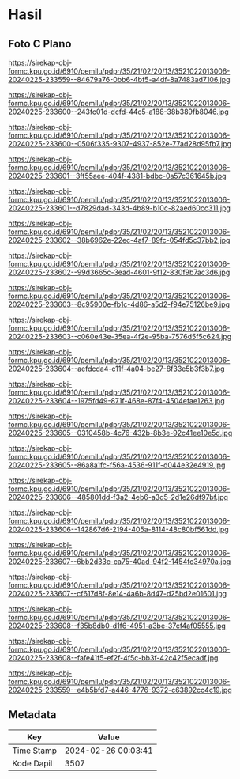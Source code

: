 # Hasil

## Foto C Plano

https://sirekap-obj-formc.kpu.go.id/6910/pemilu/pdpr/35/21/02/20/13/3521022013006-20240225-233559--84679a76-0bb6-4bf5-a4df-8a7483ad7106.jpg

https://sirekap-obj-formc.kpu.go.id/6910/pemilu/pdpr/35/21/02/20/13/3521022013006-20240225-233600--243fc01d-dcfd-44c5-a188-38b389fb8046.jpg

https://sirekap-obj-formc.kpu.go.id/6910/pemilu/pdpr/35/21/02/20/13/3521022013006-20240225-233600--0506f335-9307-4937-852e-77ad28d95fb7.jpg

https://sirekap-obj-formc.kpu.go.id/6910/pemilu/pdpr/35/21/02/20/13/3521022013006-20240225-233601--3ff55aee-404f-4381-bdbc-0a57c361645b.jpg

https://sirekap-obj-formc.kpu.go.id/6910/pemilu/pdpr/35/21/02/20/13/3521022013006-20240225-233601--d7829dad-343d-4b89-b10c-82aed60cc311.jpg

https://sirekap-obj-formc.kpu.go.id/6910/pemilu/pdpr/35/21/02/20/13/3521022013006-20240225-233602--38b6962e-22ec-4af7-89fc-054fd5c37bb2.jpg

https://sirekap-obj-formc.kpu.go.id/6910/pemilu/pdpr/35/21/02/20/13/3521022013006-20240225-233602--99d3665c-3ead-4601-9f12-830f9b7ac3d6.jpg

https://sirekap-obj-formc.kpu.go.id/6910/pemilu/pdpr/35/21/02/20/13/3521022013006-20240225-233603--8c95900e-fb1c-4d86-a5d2-f94e75126be9.jpg

https://sirekap-obj-formc.kpu.go.id/6910/pemilu/pdpr/35/21/02/20/13/3521022013006-20240225-233603--c060e43e-35ea-4f2e-95ba-7576d5f5c624.jpg

https://sirekap-obj-formc.kpu.go.id/6910/pemilu/pdpr/35/21/02/20/13/3521022013006-20240225-233604--aefdcda4-c11f-4a04-be27-8f33e5b3f3b7.jpg

https://sirekap-obj-formc.kpu.go.id/6910/pemilu/pdpr/35/21/02/20/13/3521022013006-20240225-233604--1975fd49-871f-468e-87f4-4504efae1263.jpg

https://sirekap-obj-formc.kpu.go.id/6910/pemilu/pdpr/35/21/02/20/13/3521022013006-20240225-233605--0310458b-4c76-432b-8b3e-92c41ee10e5d.jpg

https://sirekap-obj-formc.kpu.go.id/6910/pemilu/pdpr/35/21/02/20/13/3521022013006-20240225-233605--86a8a1fc-f56a-4536-911f-d044e32e4919.jpg

https://sirekap-obj-formc.kpu.go.id/6910/pemilu/pdpr/35/21/02/20/13/3521022013006-20240225-233606--485801dd-f3a2-4eb6-a3d5-2d1e26df97bf.jpg

https://sirekap-obj-formc.kpu.go.id/6910/pemilu/pdpr/35/21/02/20/13/3521022013006-20240225-233606--142867d6-2194-405a-8114-48c80bf561dd.jpg

https://sirekap-obj-formc.kpu.go.id/6910/pemilu/pdpr/35/21/02/20/13/3521022013006-20240225-233607--6bb2d33c-ca75-40ad-94f2-1454fc34970a.jpg

https://sirekap-obj-formc.kpu.go.id/6910/pemilu/pdpr/35/21/02/20/13/3521022013006-20240225-233607--cf617d8f-8e14-4a6b-8d47-d25bd2e01601.jpg

https://sirekap-obj-formc.kpu.go.id/6910/pemilu/pdpr/35/21/02/20/13/3521022013006-20240225-233608--f35b8db0-d1f6-4951-a3be-37cf4af05555.jpg

https://sirekap-obj-formc.kpu.go.id/6910/pemilu/pdpr/35/21/02/20/13/3521022013006-20240225-233608--fafe41f5-ef2f-4f5c-bb3f-42c42f5ecadf.jpg

https://sirekap-obj-formc.kpu.go.id/6910/pemilu/pdpr/35/21/02/20/13/3521022013006-20240225-233559--e4b5bfd7-a446-4776-9372-c63892cc4c19.jpg


## Metadata

| Key        | Value               |
| ---------- | ------------------- |
| Time Stamp | 2024-02-26 00:03:41 |
| Kode Dapil | 3507                |



